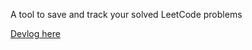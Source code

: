 A tool to save and track your solved LeetCode problems

[Devlog here](https://twitter.com/_JDXN/status/1758590040429535318)